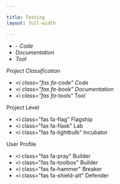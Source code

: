 ```yaml
---

title: Testing 
layout: full-width

---
```


<ul>
   <li>- <i class="fas fa-code" </i>Code
   <li><i class="fas fa-book" </i>Documentation
   <li><i class="fas fa-tools" </i>Tool
</ul>

Project Classification
- <i class="fas fa-code" </i>Code
- <i class="fas fa-book" </i>Documentation
- <i class="fas fa-tools" </i>Tool

Project Level
- <i class="fas fa-flag" </i>Flagship
- <i class="fas fa-flask" </i>Lab
- <i class="fas fa-lightbulb" </i>Incubator

User Profile
- <i class="fas fa-pray" </i>Builder
- <i class="fas fa-toolbox" </i>Builder
- <i class="fas fa-hammer" </i>Breaker
- <i class="fas fa-shield-alt" </i>Defender


   
